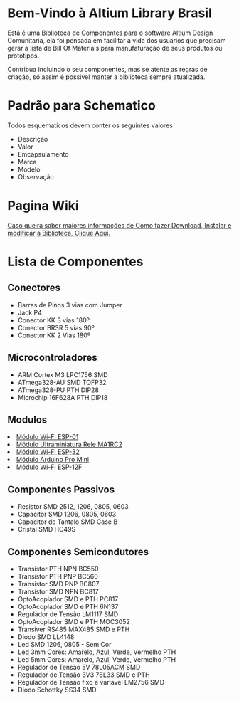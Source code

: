 <h1>Bem-Vindo à Altium Library Brasil</h1>

Está é uma Biblioteca de Componentes para o software Altium Design Comunitaria, ela foi pensada em facilitar a vida dos usuarios que precisam gerar a lista de Bill Of Materials para manufaturação de seus produtos ou prototipos.

Contribua incluindo o seu componentes, mas se atente as regras de criação, só assim é possivel manter a biblioteca sempre atualizada.


<h1>Padrão para Schematico</h1>

Todos esquematicos devem conter os seguintes valores

<ul>
  <li>Descrição</li>
  <li>Valor</li>
  <li>Emcapsulamento</li>
  <li>Marca</li>
  <li>Modelo</li>
  <li>Observação</li>
</ul>

<h1>Pagina Wiki</h1>

<div><a href="https://github.com/adrianlemos/altium_library_brasil/wiki">Caso queira saber maiores informações de Como fazer Download, Instalar e modificar a Biblioteca, Clique Aqui.</a></div>

<h1>Lista de Componentes</h1>

<h2>Conectores</h2>
<ul>
	<li>Barras de Pinos 3 vias com Jumper</li>
	<li>Jack P4</li>
	<li>Conector KK 3 vias 180º</li>
	<li>Conector BR3R 5 vias 90º</li>
	<li>Conector KK 2 Vias 180º</li>
</ul>


<h2>Microcontroladores</h2>
<ul>
	<li>ARM Cortex M3 LPC1756 SMD</li>
	<li>ATmega328-AU SMD TQFP32</li>
	<li>ATmega328-PU PTH DIP28</li>
	<li>Microchip 16F628A PTH DIP18</li>
</ul>


<h2>Modulos</h2>
<u>
	<li>Módulo Wi-Fi ESP-01</li>
	<li>Módulo Ultraminiatura Rele MA1RC2</li>
	<li>Módulo Wi-Fi ESP-32</li>
	<li>Módulo Arduino Pro Mini</li>
	<li>Módulo Wi-Fi ESP-12F</li>
</u>


<h2>Componentes Passivos</h2>
<ul>
	<li>Resistor 	SMD 2512, 1206, 0805, 0603</li>
	<li>Capacitor 	SMD 1206, 0805, 0603</li>
	<li>Capacitor de Tantalo SMD Case B</li>
	<li>Cristal SMD HC49S </li>
</ul>


<h2>Componentes Semicondutores</h2>
<ul>
	<li>Transistor PTH NPN BC550</li>
	<li>Transistor PTH PNP BC560</li>
	<li>Transistor SMD PNP BC807</li>
	<li>Transistor SMD NPN BC817</li>
	<li>OptoAcoplador SMD e PTH PC817</li>
	<li>OptoAcoplador SMD e PTH 6N137</li>
	<li>Regulador de Tensão LM1117 SMD</li>
	<li>OptoAcoplador SMD e PTH MOC3052</li>
	<li>Transiver RS485 MAX485 SMD e PTH</li>
	<li>Diodo SMD LL4148</li>
	<li>Led SMD 1206, 0805 - Sem Cor</li>
	<li>Led 3mm Cores: Amarelo, Azul, Verde, Vermelho PTH</li>
	<li>Led 5mm Cores: Amarelo, Azul, Verde, Vermelho PTH</li>
	<li>Regulador de Tensão 5V 78L05ACM SMD</li>
	<li>Regulador de Tensão 3V3 78L33 SMD e PTH</li>
	<li>Regulador de Tensão fixo e variavel LM2756 SMD</li>
	<li>Diodo Schottky SS34 SMD</li>
</ul>






